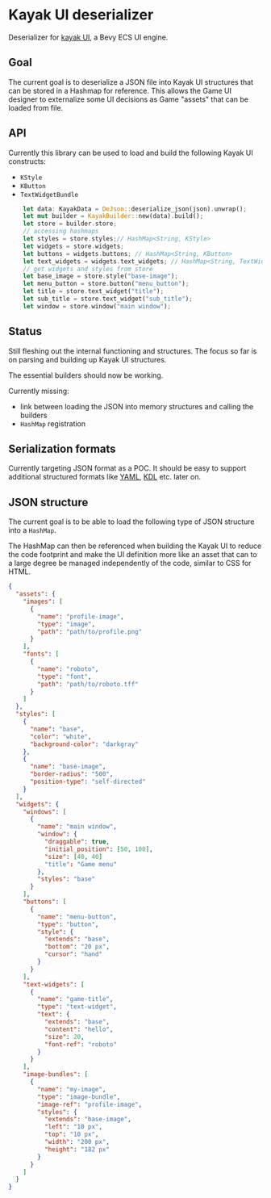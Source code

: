 # Kayak UI deserializer

Deserializer for [kayak UI](https://github.com/StarArawn/kayak_ui), a Bevy ECS UI engine.

## Goal

The current goal is to deserialize a JSON file into Kayak UI structures that can be stored in a Hashmap for reference. This allows the Game UI designer to externalize some UI decisions as Game "assets" that can be loaded from file.

## API

Currently this library can be used to load and build the following Kayak UI constructs:

- `KStyle`
- `KButton`
- `TextWidgetBundle`

```rust
    let data: KayakData = DeJson::deserialize_json(json).unwrap();
    let mut builder = KayakBuilder::new(data).build();
    let store = builder.store;
    // accessing hashmaps
    let styles = store.styles;// HashMap<String, KStyle>
    let widgets = store.widgets;
    let buttons = widgets.buttons; // HashMap<String, KButton>
    let text_widgets = widgets.text_widgets; // HashMap<String, TextWidgetBundle>
    // get widgets and styles from store
    let base_image = store.style("base-image");
    let menu_button = store.button("menu_button");
    let title = store.text_widget("title");
    let sub_title = store.text_widget("sub_title");
    let window = store.window("main window");
```

## Status

Still fleshing out the internal functioning and structures. The focus so far is on parsing and building up Kayak UI structures.

The essential builders should now be working.

Currently missing:

- link between loading the JSON into memory structures and calling the builders
- `HashMap` registration

## Serialization formats

Currently targeting JSON format as a POC. It should be easy to support additional structured formats like [YAML](https://yaml.org/), [KDL](https://kdl.dev/) etc. later on.

## JSON structure

The current goal is to be able to load the following type of JSON structure into a `HashMap`.

The HashMap can then be referenced when building the Kayak UI to reduce the code footprint and make the UI definition more like an asset that can to a large degree be managed independently of the code, similar to CSS for HTML.

```json
{
  "assets": {
    "images": [
      {
        "name": "profile-image",
        "type": "image",
        "path": "path/to/profile.png"
      }
    ],
    "fonts": [
      {
        "name": "roboto",
        "type": "font",
        "path": "path/to/roboto.tff"
      }
    ]
  },
  "styles": [
    {
      "name": "base",
      "color": "white",
      "background-color": "darkgray"
    },
    {
      "name": "base-image",
      "border-radius": "500",
      "position-type": "self-directed"
    }
  ],
  "widgets": {
    "windows": [
      {
        "name": "main window",
        "window": {
          "draggable": true,
          "initial_position": [50, 100],
          "size": [40, 40]
          "title": "Game menu"
        },
        "styles": "base"
      }
    ],
    "buttons": [
      {
        "name": "menu-button",
        "type": "button",
        "style": {
          "extends": "base",
          "bottom": "20 px",
          "cursor": "hand"
        }
      }
    ],
    "text-widgets": [
      {
        "name": "game-title",
        "type": "text-widget",
        "text": {
          "extends": "base",
          "content": "hello",
          "size": 20,
          "font-ref": "roboto"
        }
      }
    ],
    "image-bundles": [
      {
        "name": "my-image",
        "type": "image-bundle",
        "image-ref": "profile-image",
        "styles": {
          "extends": "base-image",
          "left": "10 px",
          "top": "10 px",
          "width": "200 px",
          "height": "182 px"
        }
      }
    ]
  }
}
```
